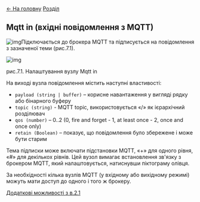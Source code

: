 [<- На головну](../)  [Розділ](README.md)

## Mqtt in (вхідні повідомлення з MQTT)

![img](media/mqtt_in.png)Підключається до брокера MQTT та підписується на повідомлення з зазначеної теми (рис.7.1).

![img](media/7_1.png)

рис.7.1. Налаштування вузлу Mqtt in

На виході вузла повідомлення містить наступні властивості: 

- `payload (string | buffer)` – корисне навантаження у     вигляді рядку або бінарного буферу
- `topic (string)` - MQTT topic, використовується «/»     як ієрархічний розділювач
- `qos (number)` – 0..2 (0, fire and forget - 1, at     least once - 2, once and once only)  
- `retain (Boolean)` – показує, що повідомлення було збережене і може бути старим 

Тема підписки може включати підстановки MQTT, «+» для одного рівня, «#» для декількох рівнів. Цей вузол вимагає встановлення зв'язку з брокером MQTT, який налаштовується, натиснувши піктограму олівця.

За необхідності кілька вузлів MQTT (у вхідному або вихідному режимі) можуть мати доступ до одного і того ж брокеру.

[Додаткові можливості з в.2.1](mqttdynamic.md)